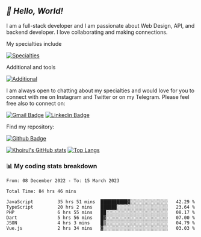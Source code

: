 ## _:wave: Hello, World!_

I am a full-stack developer and I am passionate about Web Design, API, and backend developer. I love collaborating and making connections.

My specialties include

[![Specialties](https://skillicons.dev/icons?i=php,laravel,javascript,react,vue,mysql,tailwind)](https://skillicons.dev)

Additional and tools

[![Additional](https://skillicons.dev/icons?i=bash,vscode,vite,webpack,vercel,git,github,gitlab)](https://skillicons.dev)

I am always open to chatting about my specialties and would love for you to connect with me on Instagram and Twitter or on my Telegram. Please feel free also to connect on:

[![Gmail Badge](https://img.shields.io/badge/-ahmusafir.khoirul@gmail.com-c14438?style=flat&logo=Gmail&logoColor=white&link=mailto:ahmusafir.khoirul@gmail.com)](mailto:ahmusafir.khoirul@gmail.com)
[![Linkedin Badge](https://img.shields.io/badge/-Ahmad_Musafir_Khoirul_Fattah-0072b1?style=flat&logo=Linkedin&logoColor=white&link=https://www.linkedin.com/in/ahmad-musafir-khoirul-fattah-26a53a207/)](https://www.linkedin.com/in/masmuss/)

Find my repository:

[![Github Badge](https://img.shields.io/badge/-masmuss-grey?style=flat&logo=github&logoColor=white&link=https://github.com/masmuss)](https://github.com/masmuss)

[![Khoirul's GitHub stats](https://github-readme-stats.vercel.app/api?username=masmuss&show_icons=true&include_all_commits=true&theme=transparent&layout=compact)](https://github.com/masmuss/github-readme-stats)
[![Top Langs](https://github-readme-stats.vercel.app/api/top-langs/?username=masmuss&theme=transparent&layout=compact)](https://github.com/masmuss/github-readme-stats)

### :bar_chart: My coding stats breakdown

<!--START_SECTION:waka-->

```text
From: 08 December 2022 - To: 15 March 2023

Total Time: 84 hrs 46 mins

JavaScript         35 hrs 51 mins  ██████████▓░░░░░░░░░░░░░░   42.29 %
TypeScript         20 hrs 2 mins   ██████░░░░░░░░░░░░░░░░░░░   23.64 %
PHP                6 hrs 55 mins   ██░░░░░░░░░░░░░░░░░░░░░░░   08.17 %
Dart               5 hrs 56 mins   █▓░░░░░░░░░░░░░░░░░░░░░░░   07.00 %
JSON               4 hrs 3 mins    █▒░░░░░░░░░░░░░░░░░░░░░░░   04.79 %
Vue.js             2 hrs 34 mins   ▓░░░░░░░░░░░░░░░░░░░░░░░░   03.03 %
```

<!--END_SECTION:waka-->
